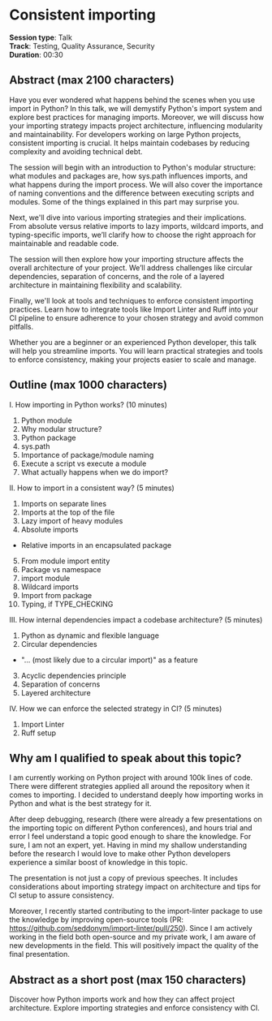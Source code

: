 # Consistent importing

**Session type**: Talk  
**Track**: Testing, Quality Assurance, Security  
**Duration**: 00:30

## Abstract (max 2100 characters)

Have you ever wondered what happens behind the scenes when you use import in Python? In this talk, we will demystify Python's import system and explore best practices for managing imports. Moreover, we will discuss how your importing strategy impacts project architecture, influencing modularity and maintainability. For developers working on large Python projects, consistent importing is crucial. It helps maintain codebases by reducing complexity and avoiding technical debt. 

The session will begin with an introduction to Python's modular structure: what modules and packages are, how sys.path influences imports, and what happens during the import process. We will also cover the importance of naming conventions and the difference between executing scripts and modules. Some of the things explained in this part may surprise you.

Next, we'll dive into various importing strategies and their implications. From absolute versus relative imports to lazy imports, wildcard imports, and typing-specific imports, we’ll clarify how to choose the right approach for maintainable and readable code.

The session will then explore how your importing structure affects the overall architecture of your project. We’ll address challenges like circular dependencies, separation of concerns, and the role of a layered architecture in maintaining flexibility and scalability.

Finally, we'll look at tools and techniques to enforce consistent importing practices. Learn how to integrate tools like Import Linter and Ruff into your CI pipeline to ensure adherence to your chosen strategy and avoid common pitfalls.

Whether you are a beginner or an experienced Python developer, this talk will help you streamline imports. You will learn practical strategies and tools to enforce consistency, making your projects easier to scale and manage.

## Outline (max 1000 characters)

I. How importing in Python works? (10 minutes)

1. Python module
2. Why modular structure?
3. Python package
4. sys.path
5. Importance of package/module naming
6. Execute a script vs execute a module
7. What actually happens when we do import?

II. How to import in a consistent way? (5 minutes)

1. Imports on separate lines
2. Imports at the top of the file
3. Lazy import of heavy modules
4. Absolute imports
- Relative imports in an encapsulated package
5. From module import entity
6. Package vs namespace
7. import module
8. Wildcard imports
9. Import from package 
10. Typing, if TYPE_CHECKING

III. How internal dependencies impact a codebase architecture? (5 minutes)

1. Python as dynamic and flexible language
2. Circular dependencies
- "... (most likely due to a circular import)" as a feature
3. Acyclic dependencies principle
4. Separation of concerns
5. Layered architecture

IV. How we can enforce the selected strategy in CI? (5 minutes)
1. Import Linter
2. Ruff setup

## Why am I qualified to speak about this topic?

I am currently working on Python project with around 100k lines of code. There were different strategies applied all around the repository when it comes to importing. I decided to understand deeply how importing works in Python and what is the best strategy for it.

After deep debugging, research (there were already a few presentations on the importing topic on different Python conferences), and hours trial and error I feel understand a topic good enough to share the knowledge. For sure, I am not an expert, yet. Having in mind my shallow understanding before the research I would love to make other Python developers experience a similar boost of knowledge in this topic.

The presentation is not just a copy of previous speeches. It includes considerations about importing strategy impact on architecture and tips for CI setup to assure consistency.

Moreover, I recently started contributing to the import-linter package to use the knowledge by improving open-source tools (PR: https://github.com/seddonym/import-linter/pull/250). Since I am actively working in the field both open-source and my private work, I am aware of new developments in the field. This will positively impact the quality of the final presentation.

## Abstract as a short post (max 150 characters)

Discover how Python imports work and how they can affect project architecture. Explore importing strategies and enforce consistency with CI.
